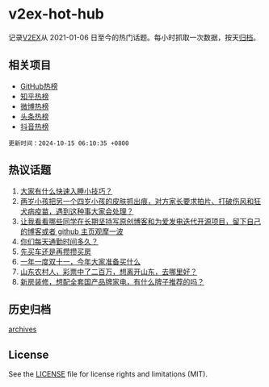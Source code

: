 # v2ex-hot-hub

 记录[V2EX](https://www.v2ex.com/)从 2021-01-06 日至今的热门话题。每小时抓取一次数据，按天[归档](archives)。
 
 ## 相关项目

- [GitHub热榜](https://github.com/lonnyzhang423/github-hot-hub)
- [知乎热榜](https://github.com/lonnyzhang423/zhihu-hot-hub)
- [微博热榜](https://github.com/lonnyzhang423/weibo-hot-hub)
- [头条热榜](https://github.com/lonnyzhang423/toutiao-hot-hub)
- [抖音热榜](https://github.com/lonnyzhang423/douyin-hot-hub)


 `更新时间：2024-10-15 06:10:35 +0800`

## 热议话题

1. [大家有什么快速入睡小技巧？](https://www.v2ex.com/t/1079915)
1. [两岁小孩把另一个四岁小孩的皮肤抓出痕，对方家长要求拍片、打破伤风和狂犬病疫苗，遇到这种事大家会处理？](https://www.v2ex.com/t/1079976)
1. [让我看看哪些同学在长期坚持写原创博客和为爱发电迭代开源项目，留下自己的博客或者 github 主页观摩一波](https://www.v2ex.com/t/1079939)
1. [你们每天通勤时间多久？](https://www.v2ex.com/t/1079996)
1. [先买车还是再攒攒买房](https://www.v2ex.com/t/1079938)
1. [一年一度双十一，今年大家准备买什么](https://www.v2ex.com/t/1079981)
1. [山东农村人，彩票中了二百万，想离开山东，去哪里好？](https://www.v2ex.com/t/1080154)
1. [新房装修，想配全套国产品牌家电，有什么牌子推荐的吗？](https://www.v2ex.com/t/1079932)

## 历史归档

[archives](archives)

## License

See the [LICENSE](LICENSE) file for license rights and limitations (MIT).
